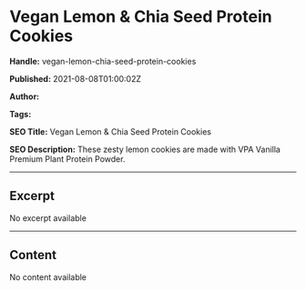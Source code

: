 # Vegan Lemon & Chia Seed Protein Cookies

**Handle:** vegan-lemon-chia-seed-protein-cookies

**Published:** 2021-08-08T01:00:02Z

**Author:**  

**Tags:** 

**SEO Title:** Vegan Lemon & Chia Seed Protein Cookies

**SEO Description:** These zesty lemon cookies are made with VPA Vanilla Premium Plant Protein Powder.

---

## Excerpt

No excerpt available

---

## Content

No content available

